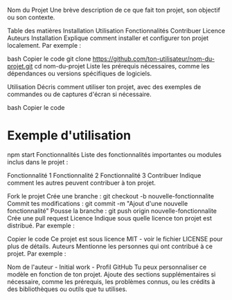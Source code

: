 Nom du Projet
Une brève description de ce que fait ton projet, son objectif ou son contexte.

Table des matières
Installation
Utilisation
Fonctionnalités
Contribuer
Licence
Auteurs
Installation
Explique comment installer et configurer ton projet localement. Par exemple :

bash
Copier le code
git clone https://github.com/ton-utilisateur/nom-du-projet.git
cd nom-du-projet
Liste les prérequis nécessaires, comme les dépendances ou versions spécifiques de logiciels.

Utilisation
Décris comment utiliser ton projet, avec des exemples de commandes ou de captures d'écran si nécessaire.

bash
Copier le code
# Exemple d'utilisation
npm start
Fonctionnalités
Liste des fonctionnalités importantes ou modules inclus dans le projet :

Fonctionnalité 1
Fonctionnalité 2
Fonctionnalité 3
Contribuer
Indique comment les autres peuvent contribuer à ton projet.

Fork le projet
Crée une branche : git checkout -b nouvelle-fonctionnalite
Commit tes modifications : git commit -m "Ajout d'une nouvelle fonctionnalité"
Pousse la branche : git push origin nouvelle-fonctionnalite
Crée une pull request
Licence
Indique sous quelle licence ton projet est distribué. Par exemple :

Copier le code
Ce projet est sous licence MIT - voir le fichier LICENSE pour plus de détails.
Auteurs
Mentionne les personnes qui ont contribué à ce projet. Par exemple :

Nom de l'auteur - Initial work - Profil GitHub
Tu peux personnaliser ce modèle en fonction de ton projet. Ajoute des sections supplémentaires si nécessaire, comme les prérequis, les problèmes connus, ou les crédits à des bibliothèques ou outils que tu utilises.









